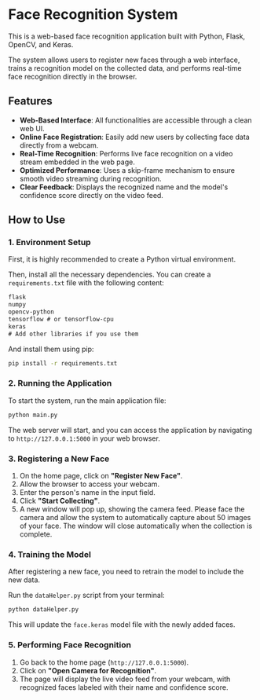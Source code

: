 # Face Recognition System

This is a web-based face recognition application built with Python, Flask, OpenCV, and Keras.

The system allows users to register new faces through a web interface, trains a recognition model on the collected data, and performs real-time face recognition directly in the browser.

## Features

- **Web-Based Interface**: All functionalities are accessible through a clean web UI.
- **Online Face Registration**: Easily add new users by collecting face data directly from a webcam.
- **Real-Time Recognition**: Performs live face recognition on a video stream embedded in the web page.
- **Optimized Performance**: Uses a skip-frame mechanism to ensure smooth video streaming during recognition.
- **Clear Feedback**: Displays the recognized name and the model's confidence score directly on the video feed.

## How to Use

### 1. Environment Setup

First, it is highly recommended to create a Python virtual environment.

Then, install all the necessary dependencies. You can create a `requirements.txt` file with the following content:

```txt
flask
numpy
opencv-python
tensorflow # or tensorflow-cpu
keras
# Add other libraries if you use them
```

And install them using pip:
```bash
pip install -r requirements.txt
```

### 2. Running the Application

To start the system, run the main application file:

```bash
python main.py
```

The web server will start, and you can access the application by navigating to `http://127.0.0.1:5000` in your web browser.

### 3. Registering a New Face

1.  On the home page, click on **"Register New Face"**.
2.  Allow the browser to access your webcam.
3.  Enter the person's name in the input field.
4.  Click **"Start Collecting"**.
5.  A new window will pop up, showing the camera feed. Please face the camera and allow the system to automatically capture about 50 images of your face. The window will close automatically when the collection is complete.

### 4. Training the Model

After registering a new face, you need to retrain the model to include the new data.

Run the `dataHelper.py` script from your terminal:

```bash
python dataHelper.py
```

This will update the `face.keras` model file with the newly added faces.

### 5. Performing Face Recognition

1.  Go back to the home page (`http://127.0.0.1:5000`).
2.  Click on **"Open Camera for Recognition"**.
3.  The page will display the live video feed from your webcam, with recognized faces labeled with their name and confidence score.


